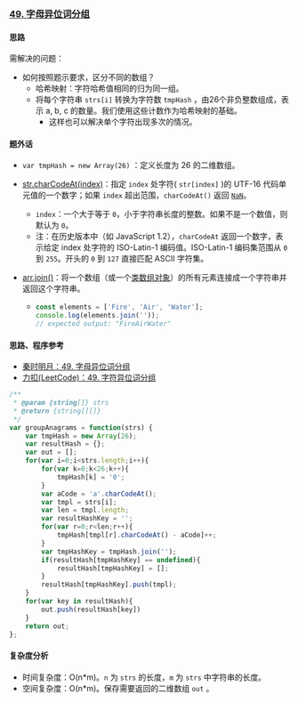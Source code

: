### [49. 字母异位词分组](https://leetcode-cn.com/problems/group-anagrams/)

#### 思路

需解决的问题：

* 如何按照题示要求，区分不同的数组？
  * 哈希映射：字符哈希值相同的归为同一组。
  * 将每个字符串 `strs[i]` 转换为字符数 `tmpHash` ，由26个非负整数组成，表示 a, b, c 的数量。我们使用这些计数作为哈希映射的基础。
    * 这样也可以解决单个字符出现多次的情况。



#### 题外话

* `var tmpHash = new Array(26)` ：定义长度为 26 的二维数组。

* [str.charCodeAt(index)](https://developer.mozilla.org/zh-CN/docs/Web/JavaScript/Reference/Global_Objects/String/charCodeAt)：指定 `index` 处字符( `str[index]` )的 UTF-16 代码单元值的一个数字；如果 `index` 超出范围，`charCodeAt()` 返回 [`NaN`](https://developer.mozilla.org/zh-CN/docs/Web/JavaScript/Reference/Global_Objects/NaN)。

  * `index`：一个大于等于 `0`，小于字符串长度的整数。如果不是一个数值，则默认为 `0`。
  * 注：在历史版本中（如 JavaScript 1.2），`charCodeAt` 返回一个数字，表示给定 index 处字符的 ISO-Latin-1 编码值。ISO-Latin-1 编码集范围从 `0` 到 `255`。开头的 `0` 到 `127` 直接匹配 ASCII 字符集。
  
* [arr.join()](https://developer.mozilla.org/zh-CN/docs/Web/JavaScript/Reference/Global_Objects/Array/join)：将一个数组（或一个[类数组对象](https://developer.mozilla.org/zh-CN//docs/Web/JavaScript/Guide/Indexed_collections#Working_with_array-like_objects)）的所有元素连接成一个字符串并返回这个字符串。

  * ```javascript
    const elements = ['Fire', 'Air', 'Water'];
    console.log(elements.join(''));
    // expected output: "FireAirWater"
    ```



 #### 思路、程序参考

* [秦时明月：49. 字母异位词分组](https://leetcode-cn.com/problems/group-anagrams/solution/49-zi-mu-yi-wei-ci-fen-zu-by-alexer-660/)
* [力扣(LeetCode)：49. 字符异位词分组](https://leetcode-cn.com/problems/group-anagrams/solution/zi-mu-yi-wei-ci-fen-zu-by-leetcode/)



```javascript
/**
 * @param {string[]} strs
 * @return {string[][]}
 */
var groupAnagrams = function(strs) {
    var tmpHash = new Array(26);
    var resultHash = {};
    var out = [];
    for(var i=0;i<strs.length;i++){
        for(var k=0;k<26;k++){
            tmpHash[k] = '0';
        }
        var aCode = 'a'.charCodeAt();
        var tmpl = strs[i];
        var len = tmpl.length;
        var resultHashKey = '';
        for(var r=0;r<len;r++){
            tmpHash[tmpl[r].charCodeAt() - aCode]++;
        }
        var tmpHashKey = tmpHash.join('');
        if(resultHash[tmpHashKey] == undefined){
            resultHash[tmpHashKey] = [];
        }
        resultHash[tmpHashKey].push(tmpl);
    }
    for(var key in resultHash){
        out.push(resultHash[key])
    }
    return out;
};
```



#### 复杂度分析

* 时间复杂度：O(n*m)。`n` 为 `strs` 的长度，`m` 为 `strs` 中字符串的长度。
* 空间复杂度：O(n*m)。保存需要返回的二维数组 `out` 。